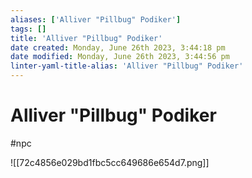 ```yaml
---
aliases: ['Alliver "Pillbug" Podiker']
tags: []
title: 'Alliver "Pillbug" Podiker'
date created: Monday, June 26th 2023, 3:44:18 pm
date modified: Monday, June 26th 2023, 3:44:56 pm
linter-yaml-title-alias: 'Alliver "Pillbug" Podiker'
---
```


# Alliver "Pillbug" Podiker

#npc

![[72c4856e029bd1fbc5cc649686e654d7.png]]
